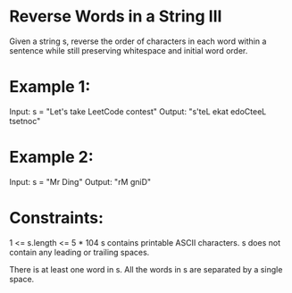# Reverse Words in a String III
Given a string s, reverse the order of characters in each word within a sentence while still preserving whitespace and initial word order.

 

# Example 1:

Input: s = "Let's take LeetCode contest"
Output: "s'teL ekat edoCteeL tsetnoc"

# Example 2:

Input: s = "Mr Ding"
Output: "rM gniD"
 

# Constraints:

1 <= s.length <= 5 * 104
s contains printable ASCII characters.
s does not contain any leading or trailing spaces.

There is at least one word in s.
All the words in s are separated by a single space.